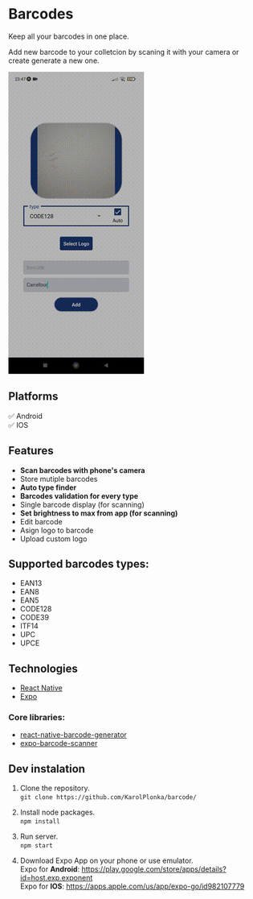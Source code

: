 # Barcodes
Keep all your barcodes in one place.

Add new barcode to your colletcion by scaning it with your camera or create generate a new one.

![List Screen](preview\ListScreen.gif "Title")

## Platforms
✅ Android <br>
✅ IOS

## Features
- **Scan barcodes with phone's camera**
- Store mutiple barcodes
- **Auto type finder**
- **Barcodes validation for every type**
- Single barcode display (for scanning)
- **Set brightness to max from app (for scanning)**
- Edit barcode
- Asign logo to barcode
- Upload custom logo

## Supported barcodes types:
- EAN13
- EAN8
- EAN5
- CODE128
- CODE39
- ITF14
- UPC
- UPCE

## Technologies
- [React Native](https://reactnative.dev/)
- [Expo](https://reactnative.dev/)

### Core libraries:
  - [react-native-barcode-generator](https://github.com/Kichiyaki/react-native-barcode-generator)
  - [expo-barcode-scanner](https://docs.expo.dev/versions/latest/sdk/bar-code-scanner/)  


## Dev instalation

1. Clone the repository. <br>
`git clone https://github.com/KarolPlonka/barcode/`

2. Install node packages. <br>
`npm install`

3. Run server. <br>
`npm start`

4. Download Expo App on your phone or use emulator. <br>
Expo for **Android**: https://play.google.com/store/apps/details?id=host.exp.exponent <br>
Expo for **IOS**: https://apps.apple.com/us/app/expo-go/id982107779

